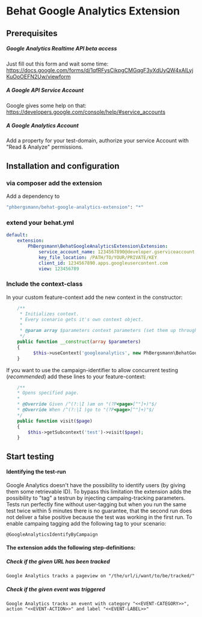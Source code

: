 # Behat Google Analytics Extension

## Prerequisites

##### Google Analytics Realtime API beta access

Just fill out this form and wait some time: https://docs.google.com/forms/d/1qfRFysCikpgCMGqgF3yXdUyQW4xAlLyjKuOoOEFN2Uw/viewform

##### A Google API Service Account

Google gives some help on that: https://developers.google.com/console/help/#service_accounts

##### A Google Analytics Account

Add a property for your test-domain, authorize your service Account with "Read & Analyze" permissions.

## Installation and configuration

### via composer add the extension

Add a dependency to
```bash
"phbergsmann/behat-google-analytics-extension": "*"
```

### extend your behat.yml

```yml
default:
    extension:
        PhBergsmann\BehatGoogleAnalyticsExtension\Extension:
            service_account_name: 1234567890@developer.gserviceaccount.com
            key_file_location: /PATH/TO/YOUR/PRIVATE/KEY
            client_id: 1234567890.apps.googleusercontent.com
            view: 123456789
```

### Include the context-class

In your custom feature-context add the new context in the constructor:

```php
    /**
     * Initializes context.
     * Every scenario gets it's own context object.
     *
     * @param array $parameters context parameters (set them up through behat.yml)
     */
    public function __construct(array $parameters)
    {
		  $this->useContext('googleanalytics', new PhBergsmann\BehatGoogleAnalyticsExtension\Behat\Context\GoogleAnalyticsContext());
    }
```

If you want to use the campaign-identifier to allow concurrent testing (*recommended*) add these lines to your feature-context:

```php
	/**
	* Opens specified page.
	*
	* @Override Given /^(?:|I )am on "(?P<page>[^"]+)"$/
	* @Override When /^(?:|I )go to "(?P<page>[^"]+)"$/
	*/
	public function visit($page)
	{
		$this->getSubcontext('test')->visit($page);
	}
```

## Start testing

#### Identifying the test-run

Google Analytics doesn't have the possibility to identify users (by giving them some retrievable ID). To bypass this limitation the extension adds the possibility to "tag" a testrun by injecting campaing-tracking parameters. Tests run perfectly fine without user-tagging but when you run the same test twice within 5 minutes there is no guarantee, that the second run does not deliver a false positive because the test was working in the first run. To enable campaing tagging add the following tag to your scenario:

```gherkin
@GoogleAnalyticsIdentifyByCampaign
```

#### The extension adds the following step-definitions:

##### Check if the given URL has been tracked
```gherkin
Google Analytics tracks a pageview on "/the/url/i/want/to/be/tracked/"
```

##### Check if the given event was triggered
```gherkin
Google Analytics tracks an event with category "<<EVENT-CATEGORY>>", action "<<EVENT-ACTION>>" and label "<<EVENT-LABEL>>"
```